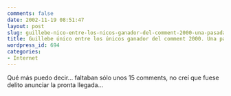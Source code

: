 ```yaml
---
comments: false
date: 2002-11-19 08:51:47
layout: post
slug: guillebe-nico-entre-los-nicos-ganador-del-comment-2000-una-pasada-che-felicitaciones
title: Guillebe único entre los únicos ganador del comment 2000. Una pasada che… felicitaciones.
wordpress_id: 694
categories:
- Internet
---
```


Qué más puedo decir… faltaban sólo unos 15 comments, no creí que fuese delito anunciar la pronta llegada…




 
